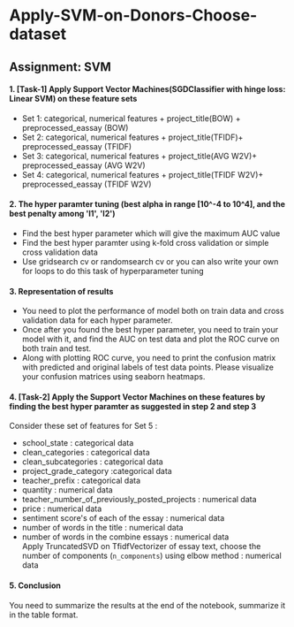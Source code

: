 # Apply-SVM-on-Donors-Choose-dataset

## Assignment: SVM
#### 1. [Task-1] Apply Support Vector Machines(SGDClassifier with hinge loss: Linear SVM) on these feature sets
- Set 1: categorical, numerical features + project_title(BOW) + preprocessed_eassay (BOW)
- Set 2: categorical, numerical features + project_title(TFIDF)+ preprocessed_eassay (TFIDF)
- Set 3: categorical, numerical features + project_title(AVG W2V)+ preprocessed_eassay (AVG W2V)
- Set 4: categorical, numerical features + project_title(TFIDF W2V)+ preprocessed_eassay (TFIDF W2V)

#### 2. The hyper paramter tuning (best alpha in range [10^-4 to 10^4], and the best penalty among 'l1', 'l2')
- Find the best hyper parameter which will give the maximum AUC value
- Find the best hyper paramter using k-fold cross validation or simple cross validation data
- Use gridsearch cv or randomsearch cv or you can also write your own for loops to do this task of hyperparameter tuning

#### 3. Representation of results
- You need to plot the performance of model both on train data and cross validation data for each hyper parameter.
- Once after you found the best hyper parameter, you need to train your model with it, and find the AUC on test data and plot the ROC curve on both train and test.
- Along with plotting ROC curve, you need to print the confusion matrix with predicted and original labels of test data points. Please visualize your confusion matrices using seaborn heatmaps.

#### 4. [Task-2] Apply the Support Vector Machines on these features by finding the best hyper paramter as suggested in step 2 and step 3
Consider these set of features for Set 5 :<br/>
- school_state : categorical data
- clean_categories : categorical data
- clean_subcategories : categorical data
- project_grade_category :categorical data
- teacher_prefix : categorical data
- quantity : numerical data
- teacher_number_of_previously_posted_projects : numerical data
- price : numerical data
- sentiment score's of each of the essay : numerical data
- number of words in the title : numerical data
- number of words in the combine essays : numerical data
<br/>Apply TruncatedSVD on TfidfVectorizer of essay text, choose the number of components (`n_components`) using elbow method : numerical data


#### 5. Conclusion
You need to summarize the results at the end of the notebook, summarize it in the table format.
